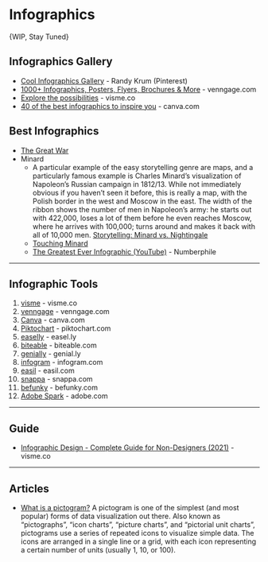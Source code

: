 # Infographics
{WIP, Stay Tuned}



## Infographics Gallery
* [Cool Infographics Gallery](https://www.pinterest.com/rtkrum/cool-infographics-gallery/) - Randy Krum (Pinterest)
* [1000+ Infographics, Posters, Flyers, Brochures & More](https://venngage.com/gallery/) - venngage.com
* [Explore the possibilities](https://www.visme.co/gallery/) - visme.co
* [40 of the best infographics to inspire you](https://www.canva.com/learn/best-infographics/) - canva.com

## Best Infographics
* [The Great War](https://www.behance.net/gallery/33773376/Great-War-Infographic)
* Minard
    * A particular example of the easy storytelling genre are maps, and a particularly famous example is Charles Minard’s visualization of Napoleon’s Russian campaign in 1812/13. While not immediately obvious if you haven’t seen it before, this is really a map, with the Polish border in the west and Moscow in the east. The width of the ribbon shows the number of men in Napoleon’s army: he starts out with 422,000, loses a lot of them before he even reaches Moscow, where he arrives with 100,000; turns around and makes it back with all of 10,000 men. [Storytelling: Minard vs. Nightingale](https://eagereyes.org/journalism/storytelling-minard-vs-nightingale)   
    * [Touching Minard](https://medium.com/nightingale/touching-minard-6398274e07ef) 
    * [The Greatest Ever Infographic (YouTube)](https://www.youtube.com/watch?v=3T7jMcstxY0) - Numberphile
-----
## Infographic Tools 
1. [visme](https://visme.co/) - visme.co
1. [venngage](https://venngage.com/) - venngage.com
1. [Canva](https://www.canva.com/) - canva.com
1. [Piktochart](https://piktochart.com/) - piktochart.com
1. [easelly](https://easel.ly/) - easel.ly
1. [biteable](https://biteable.com/) - biteable.com
1. [genially](https://www.genial.ly/) - genial.ly
1. [infogram](https://infogram.com/) - infogram.com
1. [easil](https://easil.com/) - easil.com
1. [snappa](https://snappa.com/) - snappa.com
1. [befunky](https://www.befunky.com/) - befunky.com
1. [Adobe Spark](https://www.adobe.com/products/spark.html) - adobe.com

-----

## Guide
* [Infographic Design - Complete Guide for Non-Designers (2021)](https://visme.co/blog/infographic-design-guide/#infographic-design-tips-and-tricks-to-help-you-get-started) - visme.co

-----

## Articles
* [What is a pictogram?](https://venngage.com/blog/pictogram/) A pictogram is one of the simplest (and most popular) forms of data visualization out there. Also known as “pictographs”, “icon charts”, “picture charts”, and “pictorial unit charts”, pictograms use a series of repeated icons to visualize simple data. The icons are arranged in a single line or a grid, with each icon representing a certain number of units (usually 1, 10, or 100).

